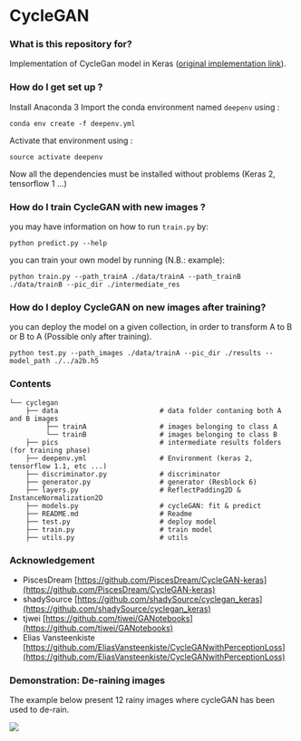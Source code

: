 # CycleGAN #

### What is this repository for? 
Implementation of CycleGan model in Keras ([original implementation link](https://github.com/junyanz/CycleGAN)). 

### How do I get set up ?  
Install Anaconda 3
Import the conda environment named `deepenv` using : 
```
conda env create -f deepenv.yml
```

Activate that environment using :
```
source activate deepenv
```
Now all the dependencies must be installed without problems (Keras 2, tensorflow 1 ...)

### How do I train CycleGAN with new images ?
you may have information on how to run ```train.py``` by:
```
python predict.py --help
```
you can train your own model by running (N.B.: example):
```
python train.py --path_trainA ./data/trainA --path_trainB ./data/trainB --pic_dir ./intermediate_res
```
### How do I deploy CycleGAN on new images after training?
you can deploy the model on a given collection, in order to transform A to B or B to A (Possible only after training).
```
python test.py --path_images ./data/trainA --pic_dir ./results --model_path ./../a2b.h5
```
### Contents
```
└── cyclegan
    ├── data                         # data folder contaning both A and B images
         ├── trainA                  # images belonging to class A
         └── trainB                  # images belonging to class B
    ├── pics                         # intermediate results folders (for training phase)
    ├── deepenv.yml                  # Environment (keras 2, tensorflow 1.1, etc ...)
    ├── discriminator.py             # discriminator
    ├── generator.py                 # generator (Resblock 6)
    ├── layers.py                    # ReflectPadding2D & InstanceNormalization2D
    ├── models.py                    # cycleGAN: fit & predict
    ├── README.md                    # Readme
    ├── test.py                      # deploy model
    ├── train.py                     # train model
    ├── utils.py                     # utils

```
### Acknowledgement
* PiscesDream [https://github.com/PiscesDream/CycleGAN-keras](https://github.com/PiscesDream/CycleGAN-keras)
* shadySource [https://github.com/shadySource/cyclegan_keras](https://github.com/shadySource/cyclegan_keras)
* tjwei [https://github.com/tjwei/GANotebooks](https://github.com/tjwei/GANotebooks)
* Elias Vansteenkiste [https://github.com/EliasVansteenkiste/CycleGANwithPerceptionLoss](https://github.com/EliasVansteenkiste/CycleGANwithPerceptionLoss)

### Demonstration: De-raining images 
The example below present 12 rainy images where cycleGAN has been used to de-rain.

![](https://github.com/HagopB/cyclegan/blob/master/pics/demo_rainremoval.png)


